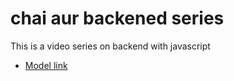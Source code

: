 # chai aur backened series

This is a video series on backend with javascript

- [Model link](https://app.eraser.io/workspace/YtPqZ1VogxGy1jzIDkzj)
